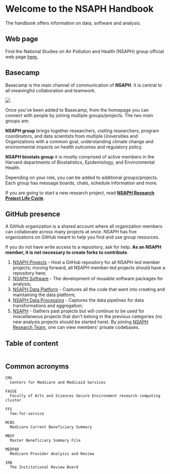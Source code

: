 # Welcome to the NSAPH Handbook 

The handbook offers information on data, software and analysis.

## Web page

Find the National Studies on Air Pollution and Health (NSAPH) group official web page [here.](https://www.hsph.harvard.edu/nsaph/)

## Basecamp

Basecamp is the main channel of communication of **NSAPH**. It is central to all meaningful collaboration and teamwork.

![](./imgs/basecamp.png)

Once you've been added to Basecamp, from the homepage you can connect with people by joining multiple groups/projects. The two main groups are: 

**NSAPH group** brings together researchers, visiting researchers, program coordinators, and data scientists from multiple Universities and Organizations with a common goal, understanding climate change and environmental impacts on health outcomes and regulatory policy.

**NSAPH biostats group** it is mostly comprised of active members in the Harvard departments of Biostatistics, Epidemiology, and Environmental Health.

Depending on your role, you can be added to additional groups/projects. Each group has message boards, chats, schedule information and more.

If you are going to start a new research project, read [**NSAPH Research Project Life Cycle**](/lifecycle.md).  

## GitHub presence

A GitHub organization is a shared account where all organization members can collaborate across many projects at once. NSAPH has five organizations on GitHub meant to help you find and use group resources.

If you do not have write access to a repository, ask for help. **As an NSAPH member, it is not necessary to create forks to contribute**. 

1. [NSAPH Projects](https://github.com/NSAPH-Projects) - Host a GitHub repository for all NSAPH-led member projects; moving forward, all NSAPH member-led projects should have a repository here;
2. [NSAPH Software](https://github.com/orgs/NSAPH-Software) - The development of reusable software packages for analysis; 
3. [NSAPH Data Platform](https://github.com/NSAPH-Data-Platform) - Captures all the code that went into creating and maintaining the data platform; 
4. [NSAPH Data Processing](https://github.com/NSAPH-Data-Processing) - Captures the data pipelines for data transformations and aggregation;
5. [NSAPH](https://github.com/NSAPH) - Gathers past projects but will continue to be used for miscellaneous projects that don't belong in the previous categories (no new analysis projects should be started here). By joining [NSAPH Research Team](https://github.com/orgs/NSAPH/teams/research), one can view members' private codebases.


## Table of content

```{tableofcontents}
```

## Common acronyms

```{glossary}
CMS
  Centers for Medicare and Medicaid Services
  
FASSE
  Faculty of Arts and Sciences Secure Environment research computing cluster
  
FFS
  fee-for-service

MCBS
  Medicare Current Beneficiary Summary

MBSF
  Master Beneficiary Summary File

MEDPAR
  Medicare Provider Analysis and Review
  
IRB
  The Institutional Review Board
```
